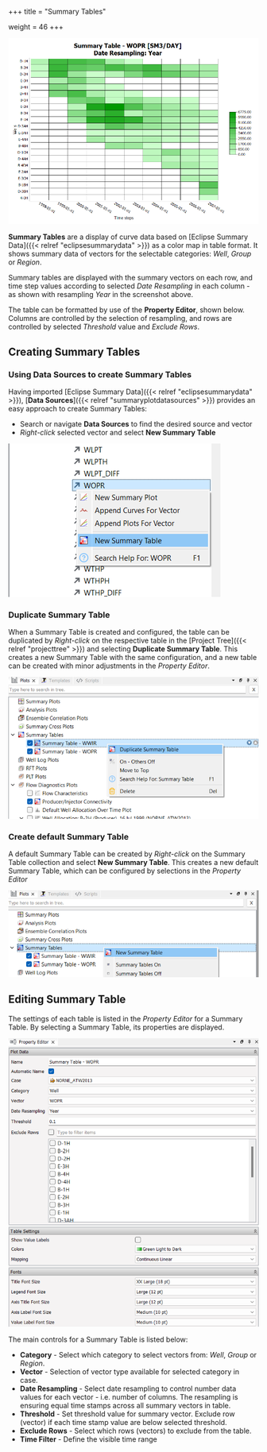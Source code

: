 +++
title = "Summary Tables"

weight = 46
+++

![](/images/plot-window/Summary_Table_WOPR.png)

**Summary Tables** are a display of curve data based on [Eclipse Summary Data]({{< relref "eclipsesummarydata" >}}) as a color map in table format. It shows summary data of vectors for the selectable categories: *Well*,  *Group* or *Region*.

Summary tables are displayed with the summary vectors on each row, and time step values according to selected *Date Resampling* in each column - as shown with resampling *Year* in the screenshot above.

The table can be formatted by use of the **Property Editor**, shown below. Columns are controlled by the selection of resampling, and rows are controlled by selected *Threshold* value and *Exclude Rows*. 

## Creating Summary Tables

### Using Data Sources to create Summary Tables
Having imported [Eclipse Summary Data]({{< relref "eclipsesummarydata" >}}), [**Data Sources**]({{< relref "summaryplotdatasources" >}}) provides an easy approach to create Summary Tables:

- Search or navigate **Data Sources** to find the desired source and vector
- *Right-click* selected vector and select **New Summary Table** 


![](/images/plot-window/Summary_Table_CreateNewSummaryTable.png)


### Duplicate Summary Table
When a Summary Table is created and configured, the table can be duplicated by *Right-click* on the respective table in the [Project Tree]({{< relref "projecttree" >}}) and selecting **Duplicate Summary Table**. This creates a new Summary Table with the same configuration, and a new table can be created with minor adjustments in the *Property Editor*.

![](/images/plot-window/Summary_Table_DuplicateSummaryTable.png)

### Create default Summary Table
A default Summary Table can be created by *Right-click* on the Summary Table collection and select **New Summary Table**. This creates a new default Summary Table, which can be configured by selections in the *Property Editor*

![](/images/plot-window/Summary_Table_CreateNewSummaryTable2.png)


## Editing Summary Table

The settings of each table is listed in the *Property Editor* for a Summary Table. By selecting a Summary Table, its properties are displayed.

![](/images/plot-window/Summary_Table_PropertyEditor.png)

The main controls for a Summary Table is listed below:

- **Category** - Select which category to select vectors from: *Well*, *Group* or *Region*.
- **Vector** - Selection of vector type available for selected category in case.
- **Date Resampling** - Select date resampling to control number data values for each vector - i.e. number of columns. The resampling is ensuring equal time stamps across all summary vectors in table.
- **Threshold** - Set threshold value for summary vector. Exclude row (vector) if each time stamp value are below selected threshold.
- **Exclude Rows** - Select which rows (vectors) to exclude from the table.
- **Time Filter** - Define the visible time range


